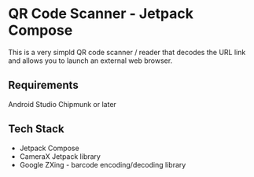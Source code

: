 # QR Code Scanner - Jetpack Compose

This is a very simpld QR code scanner / reader that decodes the URL link and allows you to launch an external web browser.

## Requirements
Android Studio Chipmunk or later

## Tech Stack
- Jetpack Compose
- CameraX Jetpack library
- Google ZXing -  barcode encoding/decoding library
